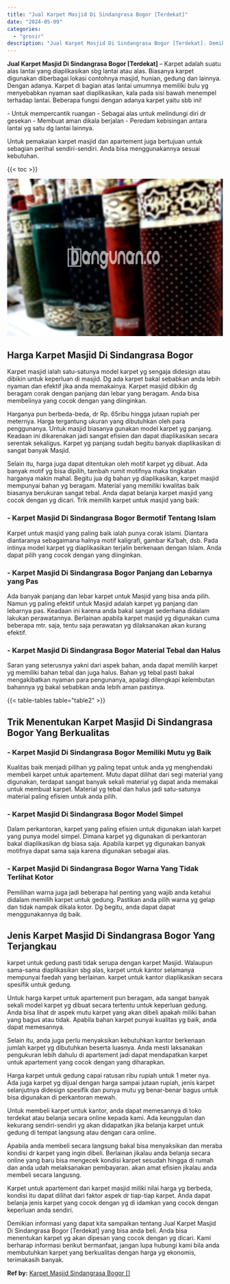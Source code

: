 ```yaml
---
title: "Jual Karpet Masjid Di Sindangrasa Bogor [Terdekat]"
date: "2024-05-09"
categories: 
  - "grosir"
description: "Jual Karpet Masjid Di Sindangrasa Bogor [Terdekat]. Demikian informasi yang dapat kita sampaikan tentang Jual Karpet Masjid Di Sindangrasa Bogor [Terdekat]..."
---
```


**Jual Karpet Masjid Di Sindangrasa Bogor \[Terdekat\]** – Karpet adalah suatu alas lantai yang diaplikasikan sbg lantai atau alas. Biasanya karpet digunakan diberbagai lokasi contohnya masjid, hunian, gedung dan lainnya. Dengan adanya. Karpet di bagian atas lantai umumnya memiliki bulu yg menyebabkan nyaman saat diaplikasikan, kala pada sisi bawah menempel terhadap lantai. Beberapa fungsi dengan adanya karpet yaitu sbb ini!

\- Untuk mempercantik ruangan - Sebagai alas untuk melindungi diri dr gesekan - Membuat aman dikala berjalan - Peredam kebisingan antara lantai yg satu dg lantai lainnya.

Untuk pemakaian karpet masjid dan apartement juga bertujuan untuk sebagian perihal sendiri-sendiri. Anda bisa menggunakannya sesuai kebutuhan.

{{< toc >}}

![Jual Karpet Masjid Di Sindangrasa Bogor [Terdekat]](/images/grosir-karpet-murah-52.png)

## Harga Karpet Masjid Di Sindangrasa Bogor

Karpet masjid ialah satu-satunya model karpet yg sengaja didesign atau dibikin untuk keperluan di masjid. Dg ada karpet bakal sebabkan anda lebih nyaman dan efektif jika anda memakainya. Karpet masjid dibikin dg beragam corak dengan panjang dan lebar yang beragam. Anda bisa membelinya yang cocok dengan yang diinginkan.

Harganya pun berbeda-beda, dr Rp. 65ribu hingga jutaan rupiah per meternya. Harga tergantung ukuran yang dibutuhkan oleh para penggunanya. Untuk masjid biasanya gunakan model karpet yg panjang. Keadaan ini dikarenakan jadi sangat efisien dan dapat diaplikasikan secara serentak sekaligus. Karpet yg panjang sudah begitu banyak diaplikasikan di sangat banyak Masjid.

Selain itu, harga juga dapat ditentukan oleh motif karpet yg dibuat. Ada banyak motif yg bisa dipilih, tambah rumit motifnya maka tingkatan harganya makin mahal. Begitu jua dg bahan yg diaplikasikan, karpet masjid mempunyai bahan yg beragam. Material yang memiliki kwalitas baik biasanya berukuran sangat tebal. Anda dapat belanja karpet masjid yang cocok dengan yg dicari. Trik memilih karpet untuk masjid yang baik:

### \- Karpet Masjid Di Sindangrasa Bogor Bermotif Tentang Islam

Karpet untuk masjid yang paling baik ialah punya corak islami. Diantara diantaranya sebagaimana halnya motif kaligrafi, gambar Ka’bah, dsb. Pada intinya model karpet yg diaplikasikan terjalin berkenaan dengan Islam. Anda dapat pilih yang cocok dengan yang diinginkan.

### \- Karpet Masjid Di Sindangrasa Bogor Panjang dan Lebarnya yang Pas

Ada banyak panjang dan lebar karpet untuk Masjid yang bisa anda pilih. Namun yg paling efektif untuk Masjid adalah karpet yg panjang dan lebarnya pas. Keadaan ini karena anda bakal sangat sederhana didalam lakukan perawatannya. Berlainan apabila karpet masjid yg digunakan cuma beberapa mtr. saja, tentu saja perawatan yg dilaksanakan akan kurang efektif.

### \- Karpet Masjid Di Sindangrasa Bogor Material Tebal dan Halus

Saran yang seterusnya yakni dari aspek bahan, anda dapat memilih karpet yg memiliki bahan tebal dan juga halus. Bahan yg tebal pasti bakal mengakibatkan nyaman para pengunanya, apalagi dilengkapi kelembutan bahannya yg bakal sebabkan anda lebih aman pastinya.

{{< table-tables table="table2" >}}

## Trik Menentukan Karpet Masjid Di Sindangrasa Bogor Yang Berkualitas

### \- Karpet Masjid Di Sindangrasa Bogor Memiliki Mutu yg Baik

Kualitas baik menjadi pilihan yg paling tepat untuk anda yg menghendaki membeli karpet untuk apartement. Mutu dapat dilihat dari segi material yang digunakan, terdapat sangat banyak sekali material yg dapat anda memakai untuk membuat karpet. Material yg tebal dan halus jadi satu-satunya material paling efisien untuk anda pilih.

### \- Karpet Masjid Di Sindangrasa Bogor Model Simpel

Dalam perkantoran, karpet yang paling efisien untuk digunakan ialah karpet yang punya model simpel. Dimana karpet yg digunakan di perkantoran bakal diaplikasikan dg biasa saja. Apabila karpet yg digunakan banyak motifnya dapat sama saja karena digunakan sebagai alas.

### \- Karpet Masjid Di Sindangrasa Bogor Warna Yang Tidak Terlihat Kotor

Pemilihan warna juga jadi beberapa hal penting yang wajib anda ketahui didalam memilih karpet untuk gedung. Pastikan anda pilih warna yg gelap dan tidak nampak dikala kotor. Dg begitu, anda dapat dapat menggunakannya dg baik.

## Jenis Karpet Masjid Di Sindangrasa Bogor Yang Terjangkau

karpet untuk gedung pasti tidak serupa dengan karpet Masjid. Walaupun sama-sama diaplikasikan sbg alas, karpet untuk kantor selamanya mempunyai faedah yang berlainan. karpet untuk kantor diaplikasikan secara spesifik untuk gedung.

Untuk harga karpet untuk apartement pun beragam, ada sangat banyak sekali model karpet yg dibuat secara tertentu untuk keperluan gedung. Anda bisa lihat dr aspek mutu karpet yang akan dibeli apakah miliki bahan yang bagus atau tidak. Apabila bahan karpet punyai kualitas yg baik, anda dapat memesannya.

Selain itu, anda juga perlu menyaksikan kebutuhkan kantor berkenaan jumlah karpet yg dibutuhkan beserta luasnya. Anda mesti laksanakan pengukuran lebih dahulu di apartement jadi dapat mendapatkan karpet untuk apartement yang cocok dengan yang diharapkan.

Harga karpet untuk gedung capai ratusan ribu rupiah untuk 1 meter nya. Ada juga karpet yg dijual dengan harga sampai jutaan rupiah, jenis karpet selanjutnya didesign spesifik dan punya mutu yg benar-benar bagus untuk bisa digunakan di perkantoran mewah.

Untuk membeli karpet untuk kantor, anda dapat memesannya di toko terdekat atau belanja secara online kepada kami. Ada keunggulan dan kekurang sendiri-sendiri yg akan didapatkan jika belanja karpet untuk gedung di tempat langsung atau dengan cara online.

Apabila anda membeli secara langsung bakal bisa menyaksikan dan meraba kondisi dr karpet yang ingin dibeli. Berlainan jikalau anda belanja secara online yang baru bisa mengecek kondisi karpet sesudah hingga di rumah dan anda udah melaksanakan pembayaran. akan amat efisien jikalau anda membeli secara langusng.

Karpet untuk apartement dan karpet masjid miliki nilai harga yg berbeda, kondisi itu dapat dilihat dari faktor aspek dr tiap-tiap karpet. Anda dapat belanja jenis karpet yang cocok dengan yg di idamkan yang cocok dengan keperluan anda sendiri.

Demikian informasi yang dapat kita sampaikan tentang Jual Karpet Masjid Di Sindangrasa Bogor \[Terdekat\] yang bisa anda beli. Anda bisa menentukan karpet yg akan dipesan yang cocok dengan yg dicari. Kami berharap informasi berikut bermanfaat, jangan lupa hubungi kami bila anda membutuhkan karpet yang berkualitas dengan harga yg ekonomis, terimakasih banyak.

**Ref by:**  [Karpet Masjid Sindangrasa Bogor []](https://id.wikipedia.org/wiki/Karpet)
